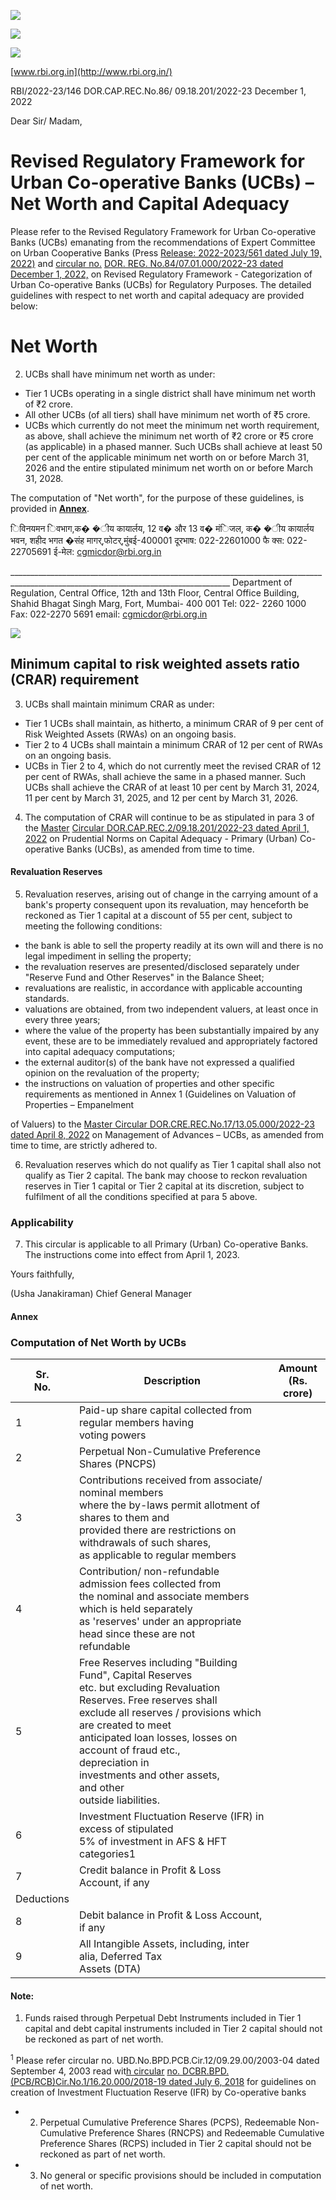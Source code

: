 ![](_page_0_Picture_0.jpeg)

![](_page_0_Picture_1.jpeg)

![](_page_0_Picture_2.jpeg)

[www.rbi.org.in](http://www.rbi.org.in/)

RBI/2022-23/146 DOR.CAP.REC.No.86/ 09.18.201/2022-23 December 1, 2022

Dear Sir/ Madam,

# **Revised Regulatory Framework for Urban Co-operative Banks (UCBs) – Net Worth and Capital Adequacy**

Please refer to the Revised Regulatory Framework for Urban Co-operative Banks (UCBs) emanating from the recommendations of Expert Committee on Urban Cooperative Banks (Press [Release: 2022-2023/561 dated July 19, 2022\)](https://rbi.org.in/Scripts/BS_PressReleaseDisplay.aspx?prid=54059) and [circular no.](https://rbi.org.in/Scripts/NotificationUser.aspx?Id=12416&Mode=0) [DOR. REG. No.84/07.01.000/2022-23 dated December 1, 2022,](https://rbi.org.in/Scripts/NotificationUser.aspx?Id=12416&Mode=0) on Revised Regulatory Framework - Categorization of Urban Co-operative Banks (UCBs) for Regulatory Purposes. The detailed guidelines with respect to net worth and capital adequacy are provided below:

# **Net Worth**

2. UCBs shall have minimum net worth as under:

- Tier 1 UCBs operating in a single district shall have minimum net worth of ₹2 crore.
- All other UCBs (of all tiers) shall have minimum net worth of ₹5 crore.
- UCBs which currently do not meet the minimum net worth requirement, as above, shall achieve the minimum net worth of ₹2 crore or ₹5 crore (as applicable) in a phased manner. Such UCBs shall achieve at least 50 per cent of the applicable minimum net worth on or before March 31, 2026 and the entire stipulated minimum net worth on or before March 31, 2028.

The computation of "Net worth", for the purpose of these guidelines, is provided in **[Annex](#page-3-0)**.

िविनयमन िवभाग,क� �ीय कायार्लय, 12 व� और 13 व� मंिजल, क� �ीय कायार्लय भवन, शहीद भगत �संह मागर्,फोटर्,मुंबई-400001 दूरभाष: 022-22601000 फै क्स: 022-22705691 ई-मेल: cgmicdor@rbi.org.in

\_\_\_\_\_\_\_\_\_\_\_\_\_\_\_\_\_\_\_\_\_\_\_\_\_\_\_\_\_\_\_\_\_\_\_\_\_\_\_\_\_\_\_\_\_\_\_\_\_\_\_\_\_\_\_\_\_\_\_\_\_\_\_\_\_\_\_\_\_\_\_\_\_\_\_\_\_\_\_\_\_\_\_\_\_\_\_\_\_\_\_\_\_\_\_\_\_\_\_\_\_\_\_\_\_\_\_\_\_\_\_\_\_\_\_\_\_\_\_\_\_\_\_\_\_\_\_\_\_\_\_\_\_ Department of Regulation, Central Office, 12th and 13th Floor, Central Office Building, Shahid Bhagat Singh Marg, Fort, Mumbai- 400 001 Tel: 022- 2260 1000 Fax: 022-2270 5691 email: cgmicdor@rbi.org.in

![](_page_0_Picture_17.jpeg)

## **Minimum capital to risk weighted assets ratio (CRAR) requirement**

3. UCBs shall maintain minimum CRAR as under:

- Tier 1 UCBs shall maintain, as hitherto, a minimum CRAR of 9 per cent of Risk Weighted Assets (RWAs) on an ongoing basis.
- Tier 2 to 4 UCBs shall maintain a minimum CRAR of 12 per cent of RWAs on an ongoing basis.
- UCBs in Tier 2 to 4, which do not currently meet the revised CRAR of 12 per cent of RWAs, shall achieve the same in a phased manner. Such UCBs shall achieve the CRAR of at least 10 per cent by March 31, 2024, 11 per cent by March 31, 2025, and 12 per cent by March 31, 2026.

4. The computation of CRAR will continue to be as stipulated in para 3 of the [Master](https://rbi.org.in/Scripts/BS_ViewMasCirculardetails.aspx?id=12279)  [Circular DOR.CAP.REC.2/09.18.201/2022-23 dated April 1, 2022](https://rbi.org.in/Scripts/BS_ViewMasCirculardetails.aspx?id=12279) on Prudential Norms on Capital Adequacy - Primary (Urban) Co-operative Banks (UCBs), as amended from time to time.

#### **Revaluation Reserves**

5. Revaluation reserves, arising out of change in the carrying amount of a bank's property consequent upon its revaluation, may henceforth be reckoned as Tier 1 capital at a discount of 55 per cent, subject to meeting the following conditions:

- the bank is able to sell the property readily at its own will and there is no legal impediment in selling the property;
- the revaluation reserves are presented/disclosed separately under "Reserve Fund and Other Reserves" in the Balance Sheet;
- revaluations are realistic, in accordance with applicable accounting standards.
- valuations are obtained, from two independent valuers, at least once in every three years;
- where the value of the property has been substantially impaired by any event, these are to be immediately revalued and appropriately factored into capital adequacy computations;
- the external auditor(s) of the bank have not expressed a qualified opinion on the revaluation of the property;
- the instructions on valuation of properties and other specific requirements as mentioned in Annex 1 (Guidelines on Valuation of Properties – Empanelment

of Valuers) to the [Master Circular DOR.CRE.REC.No.17/13.05.000/2022-23](https://rbi.org.in/Scripts/BS_ViewMasCirculardetails.aspx?id=12288)  [dated April 8, 2022](https://rbi.org.in/Scripts/BS_ViewMasCirculardetails.aspx?id=12288) on Management of Advances – UCBs, as amended from time to time, are strictly adhered to.

6. Revaluation reserves which do not qualify as Tier 1 capital shall also not qualify as Tier 2 capital. The bank may choose to reckon revaluation reserves in Tier 1 capital or Tier 2 capital at its discretion, subject to fulfilment of all the conditions specified at para 5 above.

### **Applicability**

7. This circular is applicable to all Primary (Urban) Co-operative Banks. The instructions come into effect from April 1, 2023.

Yours faithfully,

(Usha Janakiraman) Chief General Manager

#### **Annex**

### **Computation of Net Worth by UCBs**

<span id="page-3-0"></span>

| Sr.<br>No. | Description                                                                                                                                                                                                                                                                                                                                    | Amount<br>(Rs. crore) |
|------------|------------------------------------------------------------------------------------------------------------------------------------------------------------------------------------------------------------------------------------------------------------------------------------------------------------------------------------------------|-----------------------|
| 1          | Paid-up share capital collected from regular members having<br>voting powers                                                                                                                                                                                                                                                                   |                       |
| 2          | Perpetual Non-Cumulative Preference Shares (PNCPS)                                                                                                                                                                                                                                                                                             |                       |
| 3          | Contributions received from associate/ nominal members<br>where the by-laws permit allotment of shares to them and<br>provided there are restrictions on withdrawals of such shares,<br>as applicable to regular members                                                                                                                       |                       |
| 4          | Contribution/ non-refundable admission fees collected from<br>the nominal and associate members which is held separately<br>as 'reserves' under an appropriate head since these are not<br>refundable                                                                                                                                          |                       |
| 5          | Free Reserves including "Building Fund", Capital Reserves<br>etc. but excluding Revaluation Reserves. Free reserves shall<br>exclude all reserves / provisions which are created to meet<br>anticipated loan losses, losses on account of fraud etc.,<br>depreciation in<br>investments and other assets,<br>and other<br>outside liabilities. |                       |
| 6          | Investment Fluctuation Reserve (IFR) in excess of stipulated<br>5% of investment in AFS & HFT categories1                                                                                                                                                                                                                                      |                       |
| 7          | Credit balance in Profit & Loss Account, if any                                                                                                                                                                                                                                                                                                |                       |
| Deductions |                                                                                                                                                                                                                                                                                                                                                |                       |
| 8          | Debit balance in Profit & Loss Account, if any                                                                                                                                                                                                                                                                                                 |                       |
| 9          | All Intangible Assets, including, inter alia, Deferred Tax<br>Assets (DTA)                                                                                                                                                                                                                                                                     |                       |

#### **Note**:

1. Funds raised through Perpetual Debt Instruments included in Tier 1 capital and debt capital instruments included in Tier 2 capital should not be reckoned as part of net worth.

<span id="page-3-1"></span> <sup>1</sup> Please refer circular no. UBD.No.BPD.PCB.Cir.12/09.29.00/2003-04 dated September 4, 2003 read wit[h circular](https://rbi.org.in/Scripts/NotificationUser.aspx?Id=11329&Mode=0)  [no. DCBR.BPD.\(PCB/RCB\)Cir.No.1/16.20.000/2018-19 dated July 6, 2018](https://rbi.org.in/Scripts/NotificationUser.aspx?Id=11329&Mode=0) for guidelines on creation of Investment Fluctuation Reserve (IFR) by Co-operative banks

- 2. Perpetual Cumulative Preference Shares (PCPS), Redeemable Non-Cumulative Preference Shares (RNCPS) and Redeemable Cumulative Preference Shares (RCPS) included in Tier 2 capital should not be reckoned as part of net worth.
- 3. No general or specific provisions should be included in computation of net worth.